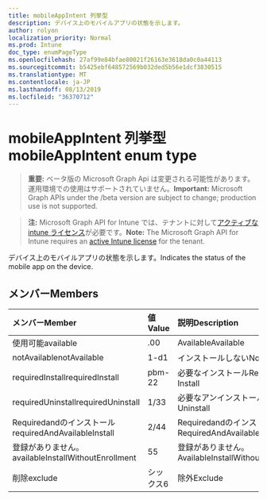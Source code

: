 ```yaml
---
title: mobileAppIntent 列挙型
description: デバイス上のモバイルアプリの状態を示します。
author: rolyon
localization_priority: Normal
ms.prod: Intune
doc_type: enumPageType
ms.openlocfilehash: 27af99e84bfae80021f26163e3618da0c0a44113
ms.sourcegitcommit: b5425ebf648572569b032ded5b56e1dcf3830515
ms.translationtype: MT
ms.contentlocale: ja-JP
ms.lasthandoff: 08/13/2019
ms.locfileid: "36370712"
---
```

# <a name="mobileappintent-enum-type"></a><span data-ttu-id="cc80f-103">mobileAppIntent 列挙型</span><span class="sxs-lookup"><span data-stu-id="cc80f-103">mobileAppIntent enum type</span></span>

> <span data-ttu-id="cc80f-104">**重要:** ベータ版の Microsoft Graph Api は変更される可能性があります。運用環境での使用はサポートされていません。</span><span class="sxs-lookup"><span data-stu-id="cc80f-104">**Important:** Microsoft Graph APIs under the /beta version are subject to change; production use is not supported.</span></span>

> <span data-ttu-id="cc80f-105">**注:** Microsoft Graph API for Intune では、テナントに対して[アクティブな intune ライセンス](https://go.microsoft.com/fwlink/?linkid=839381)が必要です。</span><span class="sxs-lookup"><span data-stu-id="cc80f-105">**Note:** The Microsoft Graph API for Intune requires an [active Intune license](https://go.microsoft.com/fwlink/?linkid=839381) for the tenant.</span></span>

<span data-ttu-id="cc80f-106">デバイス上のモバイルアプリの状態を示します。</span><span class="sxs-lookup"><span data-stu-id="cc80f-106">Indicates the status of the mobile app on the device.</span></span>

## <a name="members"></a><span data-ttu-id="cc80f-107">メンバー</span><span class="sxs-lookup"><span data-stu-id="cc80f-107">Members</span></span>
|<span data-ttu-id="cc80f-108">メンバー</span><span class="sxs-lookup"><span data-stu-id="cc80f-108">Member</span></span>|<span data-ttu-id="cc80f-109">値</span><span class="sxs-lookup"><span data-stu-id="cc80f-109">Value</span></span>|<span data-ttu-id="cc80f-110">説明</span><span class="sxs-lookup"><span data-stu-id="cc80f-110">Description</span></span>|
|:---|:---|:---|
|<span data-ttu-id="cc80f-111">使用可能</span><span class="sxs-lookup"><span data-stu-id="cc80f-111">available</span></span>|<span data-ttu-id="cc80f-112">.0</span><span class="sxs-lookup"><span data-stu-id="cc80f-112">0</span></span>|<span data-ttu-id="cc80f-113">Available</span><span class="sxs-lookup"><span data-stu-id="cc80f-113">Available</span></span>|
|<span data-ttu-id="cc80f-114">notAvailable</span><span class="sxs-lookup"><span data-stu-id="cc80f-114">notAvailable</span></span>|<span data-ttu-id="cc80f-115">1-d</span><span class="sxs-lookup"><span data-stu-id="cc80f-115">1</span></span>|<span data-ttu-id="cc80f-116">インストールしない</span><span class="sxs-lookup"><span data-stu-id="cc80f-116">Not Available</span></span>|
|<span data-ttu-id="cc80f-117">requiredInstall</span><span class="sxs-lookup"><span data-stu-id="cc80f-117">requiredInstall</span></span>|<span data-ttu-id="cc80f-118">pbm-2</span><span class="sxs-lookup"><span data-stu-id="cc80f-118">2</span></span>|<span data-ttu-id="cc80f-119">必要なインストール</span><span class="sxs-lookup"><span data-stu-id="cc80f-119">Required Install</span></span>|
|<span data-ttu-id="cc80f-120">requiredUninstall</span><span class="sxs-lookup"><span data-stu-id="cc80f-120">requiredUninstall</span></span>|<span data-ttu-id="cc80f-121">1/3</span><span class="sxs-lookup"><span data-stu-id="cc80f-121">3</span></span>|<span data-ttu-id="cc80f-122">必要なアンインストール</span><span class="sxs-lookup"><span data-stu-id="cc80f-122">Required Uninstall</span></span>|
|<span data-ttu-id="cc80f-123">Requiredandのインストール</span><span class="sxs-lookup"><span data-stu-id="cc80f-123">requiredAndAvailableInstall</span></span>|<span data-ttu-id="cc80f-124">2/4</span><span class="sxs-lookup"><span data-stu-id="cc80f-124">4</span></span>|<span data-ttu-id="cc80f-125">Requiredandのインストール</span><span class="sxs-lookup"><span data-stu-id="cc80f-125">RequiredAndAvailableInstall</span></span>|
|<span data-ttu-id="cc80f-126">登録がありません。</span><span class="sxs-lookup"><span data-stu-id="cc80f-126">availableInstallWithoutEnrollment</span></span>|<span data-ttu-id="cc80f-127">5</span><span class="sxs-lookup"><span data-stu-id="cc80f-127">5</span></span>|<span data-ttu-id="cc80f-128">登録がありません。</span><span class="sxs-lookup"><span data-stu-id="cc80f-128">AvailableInstallWithoutEnrollment</span></span>|
|<span data-ttu-id="cc80f-129">削除</span><span class="sxs-lookup"><span data-stu-id="cc80f-129">exclude</span></span>|<span data-ttu-id="cc80f-130">シックス</span><span class="sxs-lookup"><span data-stu-id="cc80f-130">6</span></span>|<span data-ttu-id="cc80f-131">除外</span><span class="sxs-lookup"><span data-stu-id="cc80f-131">Exclude</span></span>|



